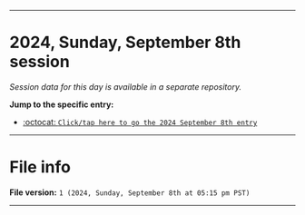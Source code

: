 
***

# 2024, Sunday, September 8th session

_Session data for this day is available in a separate repository._

**Jump to the specific entry:**

- [:octocat: `Click/tap here to go the 2024 September 8th entry`](https://github.com/seanpm2001/SeansLifeArchive_Images_TinyTower_Y2024/tree/SeansLifeArchive_Images_TinyTower_Y2024_Main-dev/2024/09_September/08/)

***

# File info

**File version:** `1 (2024, Sunday, September 8th at 05:15 pm PST)`

***

